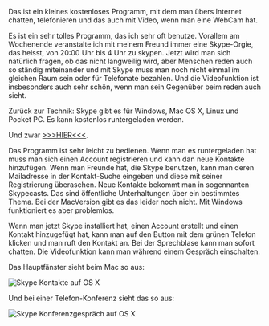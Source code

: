 <!--
.. title: Skype
.. slug: 38-skype
.. date: 2007-03-22 20:25:16
.. tags: OS X,Internet,Linux,Software,Windows
.. description: 
.. type: text
-->

Das ist ein kleines kostenloses Programm, mit dem man übers Internet chatten, telefonieren und das auch mit Video, wenn man eine WebCam hat.
<!-- TEASER_END -->

Es ist ein sehr tolles Programm, das ich sehr oft benutze.
Vorallem am Wochenende veranstalte ich mit meinem Freund immer eine Skype-Orgie, das heisst, von 20:00 Uhr bis 4 Uhr zu skypen.
Jetzt wird man sich natürlich fragen, ob das nicht langweilig wird, aber Menschen reden auch so ständig miteinander und mit Skype muss man noch nicht einmal im gleichen Raum sein oder für Telefonate bezahlen. Und die Videofunktion ist insbesonders auch sehr schön, wenn man sein Gegenüber beim reden auch sieht.

Zurück zur Technik:
Skype gibt es für Windows, Mac OS X, Linux und Pocket PC.
Es kann kostenlos runtergeladen werden.

Und zwar [>>>HIER<<<](http://www.skype.com/).

Das Programm ist sehr leicht zu bedienen.
Wenn man es runtergeladen hat muss man sich einen Account registrieren und kann dan neue Kontakte hinzufügen.
Wenn man Freunde hat, die Skype benutzen, kann man deren Mailadresse in der Kontakt-Suche eingeben und diese mit seiner Registrierung überaschen.
Neue Kontakte bekommt man in sogennanten Skypecasts.
Das sind öffentliche Unterhaltungen über ein bestimmtes Thema.
Bei der MacVersion gibt es das leider noch nicht.
Mit Windows funktioniert es aber problemlos.

Wenn man jetzt Skype installiert hat, einen Account erstellt und einen Kontakt hinzugefügt hat, kann man auf den Button mit dem grünen Telefon klicken und man ruft den Kontakt an.
Bei der Sprechblase kann man sofort chatten.
Die Videofunktion kann man während einem Gespräch einschalten.

Das Hauptfänster sieht beim Mac so aus:

![Skype Kontakte auf OS X](/images/skype.jpg)

Und bei einer Telefon-Konferenz sieht das so aus:

![Skype Konferenzgespräch auf OS X](/images/skype2.jpg)
